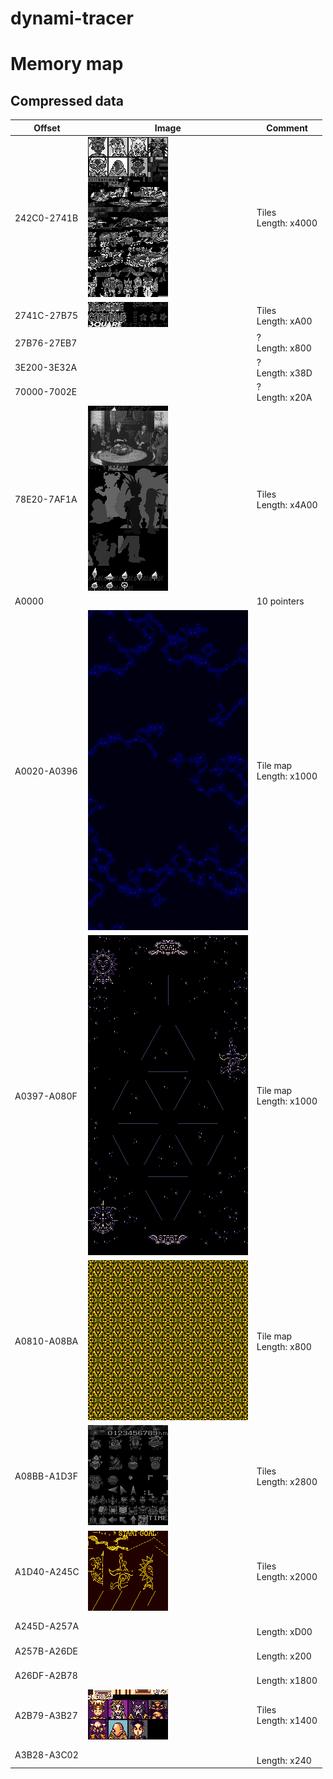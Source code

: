 # dynami-tracer

# Memory map

## Compressed data

Offset | Image | Comment
--- | --- | ---
242C0-2741B | ![242C0.png](memory-map/242C0.png) | Tiles<br/>Length: x4000
2741C-27B75 | ![2741C.png](memory-map/2741C.png) | Tiles<br/>Length: xA00
27B76-27EB7 | | ?<br/>Length: x800
3E200-3E32A | | ?<br/>Length: x38D
70000-7002E | | ?<br/>Length: x20A
78E20-7AF1A | ![78E20.png](memory-map/78E20.png) | Tiles<br/>Length: x4A00
A0000 | | 10 pointers
A0020-A0396 | ![A0020.png](memory-map/A0020.png) | Tile map<br/>Length: x1000
A0397-A080F | ![A0397.png](memory-map/A0397.png) | Tile map<br/>Length: x1000
A0810-A08BA | ![A0810.png](memory-map/A0810.png) | Tile map<br/>Length: x800
A08BB-A1D3F | ![A08BB.png](memory-map/A08BB.png) | Tiles<br/>Length: x2800
A1D40-A245C | ![A1D40.png](memory-map/A1D40.png) | Tiles<br/>Length: x2000
A245D-A257A |  | <br/>Length: xD00
A257B-A26DE |  | <br/>Length: x200
A26DF-A2B78 |  | <br/>Length: x1800
A2B79-A3B27 | ![A2B79.png](memory-map/A2B79.png) | Tiles<br/>Length: x1400
A3B28-A3C02 |  | <br/>Length: x240